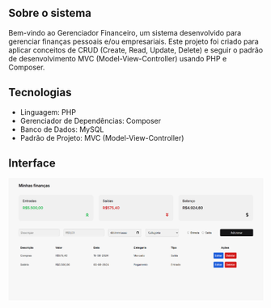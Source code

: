 ## Sobre o sistema
Bem-vindo ao Gerenciador Financeiro, um sistema desenvolvido para gerenciar finanças pessoais e/ou empresariais. Este projeto foi criado para aplicar conceitos de CRUD (Create, Read, Update, Delete) e seguir o padrão de desenvolvimento MVC (Model-View-Controller) usando PHP e Composer.

## Tecnologias
- Linguagem: PHP
- Gerenciador de Dependências: Composer
- Banco de Dados: MySQL
- Padrão de Projeto: MVC (Model-View-Controller)

## Interface

<img src="https://github.com/raionylucas/gerenciador-financeiro-php/blob/main/public/assets/images/interface.png" alt="Texto Alternativo">

